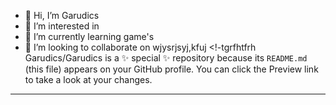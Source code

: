 - 👋 Hi, I’m Garudics
- 👀 I’m interested in 
- 🌱 I’m currently learning game's
- 💞️ I’m looking to collaborate on wjysrjsyj,kfuj
<!-tgrfhtfrh
Garudics/Garudics is a ✨ special ✨ repository because its `README.md` (this file) appears on your GitHub profile.
You can click the Preview link to take a look at your changes.
---
